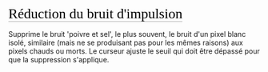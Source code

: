<span style="color: #000000; background: none; overflow: hidden; page-break-after: avoid; font-size: 2.0em; font-family: Georgia,Times,serif; margin-top: 1em; margin-bottom: 0.25em; line-height: 1.3; padding: 0; border-bottom: 1px solid #AAAAAA;">Réduction
du bruit d'impulsion</span>

Supprime le bruit 'poivre et sel', le plus souvent, le bruit d'un pixel
blanc isolé, similaire (mais ne se produisant pas pour les mêmes
raisons) aux pixels chauds ou morts. Le curseur ajuste le seuil qui doit
être dépassé pour que la suppression s'applique.